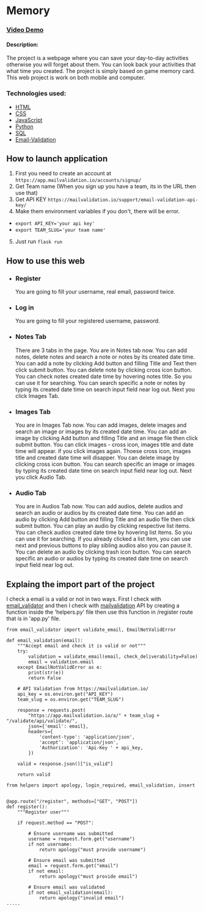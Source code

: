 # Memory

### [Video Demo](https://www.youtube.com/watch?v=8YBiQSOyIGI)

#### Description:
The project is a webpage where you can save your day-to-day activities otherwise you will forget about them. You can look back your activities that what time you created. The project is simply based on game memory card. This web project is work on both mobile and computer.

### Technologies used:

- [HTML](https://www.w3schools.com/html/default.asp)
- [CSS](https://www.w3schools.com/css/default.asp)
- [JavaScript](https://www.w3schools.com/js/default.asp)
- [Python](https://www.w3schools.com/python/default.asp)
- [SQL](https://www.w3schools.com/sql/default.asp)
- [Email-Validation](https://mailvalidation.io/support/python-email-validation/)

## How to launch application
1. First you need to create an account at `https://app.mailvalidation.io/accounts/signup/`
2. Get Team name (When you sign up you have a team, its in the URL then use that)
3. Get API KEY `https://mailvalidation.io/support/email-validation-api-key/`
4. Make them environment variables if you don't, there will be error.
- `export API_KEY='your api key'`
- `export TEAM_SLUG='your team name'`
5. Just run `flask run`

## How to use this web

- ### Register
  You are going to fill your username, real email, password twice.

- ### Log in
   You are going to fill your registered username, password.

- ### Notes Tab
   There are 3 tabs in the page.
   You are in Notes tab now.
   You can add notes, delete notes and search a note or notes by its created date time.
   You can add a note by clicking Add button and filling Title and Text then click submit button.
   You can delete note by clicking cross icon button.
   You can check notes created date time by hovering notes title. So you can use it for searching.
   You can search specific a note or notes by typing its created date time on search input field near log out.
   Next you click Images Tab.

- ### Images Tab
   You are in Images Tab now.
   You can add images, delete images and search an image or images by its created date time.
   You can add an image by clicking Add button and filling Title and an image file then click submit button.
   You can click images - cross icon, images title and date time will appear.
   if you click images again. Thoese cross icon, images title and created date time will disapper.
   You can delete image by clicking cross icon button.
   You can search specific an image or images by typing its created date time on search input field near log out.
   Next you click Audio Tab.

- ### Audio Tab
   You are in Audios Tab now.
   You can add audios, delete audios and search an audio or audios by its created date time.
   You can add an audio by clicking Add button and filling Title and an audio file then click submit button.
   You can play an audio by clicking respective list items.
   You can check audios created date time by hovering list items. So you can use it for searching.
   If you already clicked a list item, you can use next and previous buttons to play sibling audios also you can pause it.
   You can delete an audio by clicking trash icon button.
   You can search specific an audio or audios by typing its created date time on search input field near log out.

## Explaing the import part of the project

I check a email is a valid or not in two ways. First I check with [email_validator](https://pypi.org/project/email-validator/) and then I check with [mailvalidation](https://mailvalidation.io/) API by creating a function inside the 'helpers.py' file then use this function in /register route that is in 'app.py' file.

```
from email_validator import validate_email, EmailNotValidError

def email_validation(email):
    """Accept email and check it is valid or not"""
    try:
        validation = validate_email(email, check_deliverability=False)
        email = validation.email
    except EmailNotValidError as e:
        print(str(e))
        return False

    # API Validation from https://mailvalidation.io/
    api_key = os.environ.get("API_KEY")
    team_slug = os.environ.get("TEAM_SLUG")

    response = requests.post(
        "https://app.mailvalidation.io/a/" + team_slug + "/validate/api/validate/",
        json={'email': email},
        headers={
            'content-type': 'application/json',
            'accept': 'application/json',
            'Authorization': 'Api-Key ' + api_key,
        })

    valid = response.json()["is_valid"]

    return valid
```

```
from helpers import apology, login_required, email_validation, insert


@app.route("/register", methods=["GET", "POST"])
def register():
    """Register user"""

    if request.method == "POST":

        # Ensure username was submitted
        username = request.form.get("username")
        if not username:
            return apology("must provide username")

        # Ensure email was submitted
        email = request.form.get("email")
        if not email:
            return apology("must provide email")

        # Ensure email was validated
        if not email_validation(email):
            return apology("invalid email")
.....
```
